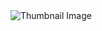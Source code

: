 <img src='https://t3.ftcdn.net/jpg/02/94/37/08/360_F_294370899_CjLy3nMMSkm9FBsIdPvqlQgjiGrTT9kW.jpg' alt='Thumbnail Image' align='center'>
